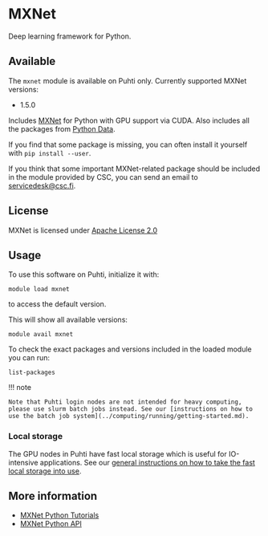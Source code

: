 # MXNet

Deep learning framework for Python.

## Available

The `mxnet` module is available on Puhti only.  Currently supported MXNet versions:

- 1.5.0

Includes [MXNet](https://mxnet.apache.org/) for Python with GPU support via CUDA.  Also includes all the packages from [Python Data](python-data.md).

If you find that some package is missing, you can often install it yourself with `pip install --user`.

If you think that some important MXNet-related package should be included in the module provided by CSC, you can send an email to <servicedesk@csc.fi>.

## License

MXNet is licensed under [Apache License 2.0](https://github.com/apache/incubator-mxnet/blob/master/LICENSE)

## Usage

To use this software on Puhti, initialize it with:

```text
module load mxnet
```

to access the default version.

This will show all available versions:

```text
module avail mxnet
```

To check the exact packages and versions included in the loaded module you can run:

```text
list-packages
```

!!! note 

    Note that Puhti login nodes are not intended for heavy computing, please use slurm batch jobs instead. See our [instructions on how to use the batch job system](../computing/running/getting-started.md).

### Local storage

The GPU nodes in Puhti have fast local storage which is useful for IO-intensive applications.  See our [general instructions on how to take the fast local storage into use](../computing/running/creating-job-scripts.md#local-storage).

## More information

- [MXNet Python Tutorials](https://mxnet.apache.org/api/python/docs/tutorials/)
- [MXNet Python API](https://mxnet.apache.org/versions/master/api/python/index.html)
